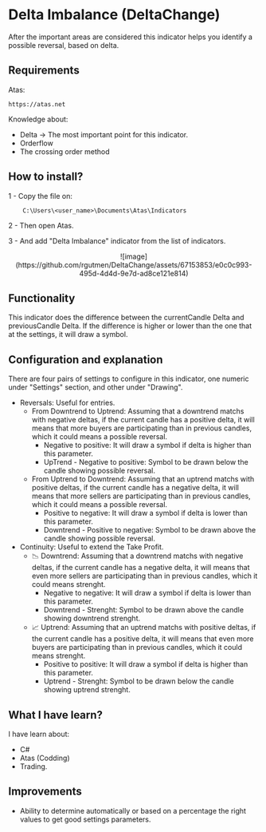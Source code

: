 # Delta Imbalance (DeltaChange)

After the important areas are considered this indicator helps you identify a possible reversal, based on delta.

## Requirements
    
Atas: 

    https://atas.net

Knowledge about:
- Delta -> The most important point for this indicator.
- Orderflow
- The crossing order method
    
## How to install?
1 - Copy the file on:
        
        C:\Users\<user_name>\Documents\Atas\Indicators
    
2 - Then open Atas.

3 - And add "Delta Imbalance" indicator from the list of indicators.
<div style="text-align: center;">
![image](https://github.com/rgutmen/DeltaChange/assets/67153853/e0c0c993-495d-4d4d-9e7d-ad8ce121e814)
</div>

## Functionality
This indicator does the difference between the currentCandle Delta and previousCandle Delta. If the difference is higher or lower than the one that at the settings, it will draw a symbol.
## Configuration and explanation
There are four pairs of settings to configure in this indicator, one numeric under "Settings" section, and other under "Drawing".

- Reversals: Useful for entries.
	- From Downtrend to Uptrend: Assuming that a downtrend matchs with negative deltas, if the current candle has a positive delta, it will means that more buyers are participating than in previous candles, which it could means a possible reversal.
		- Negative to positive: It will draw a symbol if delta is higher than this parameter.
		- UpTrend - Negative to positive: Symbol to be drawn below the candle showing possible reversal.
	- From Uptrend to Downtrend: Assuming that an uptrend matchs with positive deltas, if the current candle has a negative delta, it will means that more sellers are participating than in previous candles, which it could means a possible reversal.
		- Positive to negative: It will draw a symbol if delta is lower than this parameter.
		- Downtrend - Positive to negative: Symbol to be drawn above the candle showing possible reversal.
- Continuity: Useful to extend the Take Profit.
	- 📉 Downtrend: Assuming that a downtrend matchs with negative deltas, if the current candle has a negative delta, it will means that even more sellers are participating than in previous candles, which it could means strenght. 
		- Negative to negative: It will draw a symbol if delta is lower than this parameter.
		- Downtrend - Strenght: Symbol to be drawn above the candle showing downtrend strenght.
	- 📈 Uptrend: Assuming that an uptrend matchs with positive deltas, if the current candle has a positive delta, it will means that even more buyers are participating than in previous candles, which it could means strenght. 
		- Positive to positive: It will draw a symbol if delta is higher than this parameter.
		- Uptrend - Strenght: Symbol to be drawn below the candle showing uptrend strenght.

## What I have learn?
I have learn about:
* C#
* Atas (Codding)
* Trading.

## Improvements
* Ability to determine automatically or based on a percentage the right values to get good settings parameters.
